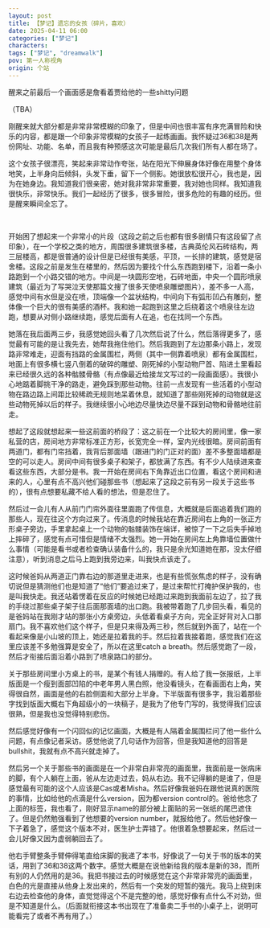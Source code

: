 ```yaml
---
layout: post
title: 【梦记】遗忘的女孩（碎片，喜欢）
date: 2025-04-11 06:00
categories: ["梦记"]
characters: 
tags: ["梦记", "dreamwalk"]
pov: 第一人称视角
origin: 个站
---
```


醒来之前最后一个画面感是詹看着贾给他的一些shitty问题

（TBA）

刚醒来就大部分都是非常非常模糊的印象了，但是中间也很丰富有序充满冒险和快乐的内容，都是跟一个印象非常模糊的女孩子一起练画画。我怀疑过36和38是两份网址、功能、名单，而且我有种预感这次可能是最后几次我们所有人都在场了。

这个女孩子很漂亮，笑起来非常动作夸张，站在阳光下伸展身体好像在用整个身体地笑，上半身向后倾斜，头发下垂，留下一个侧影。她很放松很开心，我也是，因为在她身边。我知道我们很亲密，她对我非常非常重要，我对她也同样。我知道我很快乐，非常快乐。我们一起经历了很多，很多冒险，很多危险的有趣的经历。但是醒来瞬间全忘了。

<br>

开始困了想起来一个非常小的片段（这段之前之后也都有很多剧情只有这段留了点印象），在一个学校之类的地方，周围很多建筑很多楼，古典英伦风石砖结构，两三层楼高，都是很普通的设计但是已经很有美感，平顶，一长排的建筑，感觉是宿舍楼。这段之前是发生在楼里的，然后因为要找个什么东西跑到楼下，沿着一条小路跑到一个小路交错的地方。中间是一块圆形空地，石砖地面，中央一个圆形喷泉建筑（最近为了写哭泣天使那篇文搜了很多天使喷泉雕塑图片），差不多一人高，感觉中间有水但是没在喷，顶端像一个盆状结构，中间向下有弧形凹凸有雕刻，整体像一个巨大的很有美感的酒杯。我和她一起跑到这里之后绕着这个喷泉往左边跑，想要从对侧小路继续跑，感觉后面有人在追，也在找同一个东西。

她落在我后面两三步，我感觉她回头看了几次然后说了什么，然后落得更多了，感觉最有可能的是让我先去，她帮我拖住他们。然后我跑到了左边那条小路上，发现路非常难走，迎面有挡路的金属围栏，两侧（其中一侧靠着喷泉）都有金属围栏，地面上有很多横七竖八倒着的破碎的雕塑、刚死掉的小型动物尸首、陷进土里看起来已经很久远的各种骷髅骨骼（有点像最近给接龙文写过的一段画面感）。我很小心地踮着脚挑干净的路走，避免踩到那些动物。往前一点发现有一些活着的小型动物在路边路上间距比较稀疏无规则地呆着休息，就知道了那些刚死掉的动物就是这些动物死掉以后的样子。我继续很小心地边尽量快边尽量不踩到动物和骨骼地往前走。

想起了这段就想起来一些这前面的桥段了：这之前在一个比较大的房间里，像一家私营的店，房间地方非常标准正方形，长宽完全一样，室内光线很暗。房间前面有两道门，都有门帘挡着，我背后那面墙（跟进门的门正对的面）差不多整面墙都是空的可以走人。房间中间有很多桌子和架子，都放满了东西。有不少人陆续进来查看这些东西，大部分是书。我一开始在房间右下角靠近出口位置，看这个房间和进来的人，心里有点不高兴他们碰那些书（想起来了这段之前有另一段关于这些书的），很有点想要私藏不给人看的想法，但是忍住了。

然后过一会儿有人从前门门帘外面往里面跑了传信息，大概就是后面追着我们跑的那些人，现在往这个方向过来了。传消息的时候我站在靠近房间右上角的一张正方形桌子旁边，手里拿起桌上一个动物的骷髅装饰在端详，被惊了一下之后失手掉地上摔碎了，感觉有点可惜但是情绪不太强烈。她一开始在房间左上角靠墙位置做什么事情（可能是看书或者检查确认装备什么的，我只是余光知道她在那，没太仔细注意），听到消息之后马上跑到我旁边来，叫我快点该走了。

这时候爸妈从两道正门靠右边的那道里走进来，也是有些慌张焦虑的样子，没有确切说但是猜测他们也是知道了“他们”要追过来了，是过来帮忙打掩护保护我的，也是叫我快走。我还站着愣着在反应的时候她已经跑过来跑到我面前左边了，拉了我的手绕过那些桌子架子往后面那面墙的出口跑。我被带着跑了几步回头看，看见的是爸妈站在我刚才站的那张小方桌旁边，头低着看桌子方向，完全正好背对入口那扇门。我不喜欢他们这个样子，但是只来得及两三秒，然后就到外面了，站在一个看起来像是小山坡的顶上，她还是拉着我的手。然后拉着我接着跑，感觉我们在这里应该差不多勉强算是安全了，所以在这里catch a breath。然后感觉跑了一段，然后才衔接后面沿着小路到了喷泉路口的部分。

关于那些房间里小方桌上的书，是某个有钱人捐赠的。有人给了我一张报纸，上半版面是一个瘦到面部凹陷的中老年男人黑白照，他没看镜头，在看画面右上角，笑得很自然，画面是他的右脸侧面和大部分上半身。下半版面有很多字，我沿着那些字找到版面大概右下角超级小的一块稿子，是我为了他专门写的，我觉得我们应该很熟，但是我也没觉得特别悲伤。

然后感觉好像有一个闪回似的记忆画面，大概是有人隔着金属围栏问了他一些什么问题，有点像记者采访。感觉他说了几句话作为回答，但是我知道他的回答是bullshit，我就有点不高兴就走掉了。

然后另一个关于那些书的画面是在一个非常白非常亮的画面里，我面前是一张病床的脚，有个人躺在上面，爸从左边走过去，妈从右边。我不记得躺的是谁了，但是感觉最有可能的这个人应该是Cas或者Misha。然后好像我爸妈在跟他说真的医院的事情，比如给他的点滴是什么version，因为都version control的。爸给他念了上面的标签，我也看了，刚好显示name的部分被上面贴的另一张纸的尾巴遮住了。但是仍然勉强看到了他想要的version number，就报给他了。然后他好像一下子着急了，感觉这个版本不对，医生护士弄错了。他很着急想要起来，然后过一会儿好像又因为虚弱躺回去了。

他右手臂整条手臂伸得笔直给床脚的我递了本书，好像说了一句关于书的版本的笑话，用到了36和38这两个数字。感觉大概是在说他新给我的版本是新的38，而所有别的人仍然用的是36。我把书接过去的时候感觉在这个非常非常亮的画面里，白色的光是直接从他身上发出来的，然后有一个突发的短暂的强光。我马上绕到床右边去检查他的身体，直觉觉得这个不是完整的他，感觉好像有点什么不对劲，但是不知道是什么。（后面就衔接这本书出现在了准备卖二手书的小桌子上，说明可能看完了或者不再有用了。）
